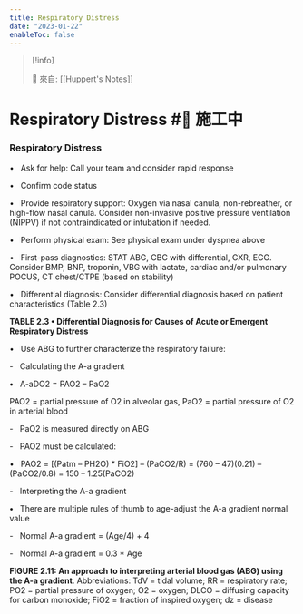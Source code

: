 ```yaml
---
title: Respiratory Distress
date: "2023-01-22"
enableToc: false
---
```


> [!info]
>
> 🌱 來自: [[Huppert's Notes]]

# Respiratory Distress #🚧 施工中

### Respiratory Distress

•   Ask for help: Call your team and consider rapid response

•   Confirm code status

•   Provide respiratory support: Oxygen via nasal canula, non-rebreather, or high-flow nasal canula. Consider non-invasive positive pressure ventilation (NIPPV) if not contraindicated or intubation if needed.

•   Perform physical exam: See physical exam under dyspnea above

•   First-pass diagnostics: STAT ABG, CBC with differential, CXR, ECG. Consider BMP, BNP, troponin, VBG with lactate, cardiac and/or pulmonary POCUS, CT chest/CTPE (based on stability)

•   Differential diagnosis: Consider differential diagnosis based on patient characteristics (Table 2.3)


**TABLE 2.3 • Differential Diagnosis for Causes of Acute or Emergent Respiratory Distress**




•   Use ABG to further characterize the respiratory failure:

-   Calculating the A-a gradient

**•**   A-aDO2 = PAO2 – PaO2

PAO2 = partial pressure of O2 in alveolar gas, PaO2 = partial pressure of O2 in arterial blood

-   PaO2 is measured directly on ABG

-   PAO2 must be calculated:

•   PAO2 = \[(Patm – PH2O) \* FiO2\] – (PaCO2/R) = (760 – 47)(0.21) – (PaCO2/0.8) = 150 – 1.25(PaCO2)

-   Interpreting the A-a gradient

**•**   There are multiple rules of thumb to age-adjust the A-a gradient normal value

-   Normal A-a gradient = (Age/4) \+ 4

-   Normal A-a gradient = 0.3 \* Age



**FIGURE 2.11: An approach to interpreting arterial blood gas (ABG) using the A-a gradient**. Abbreviations: TdV = tidal volume; RR = respiratory rate; PO2 = partial pressure of oxygen; O2 = oxygen; DLCO = diffusing capacity for carbon monoxide; FiO2 = fraction of inspired oxygen; dz = disease

